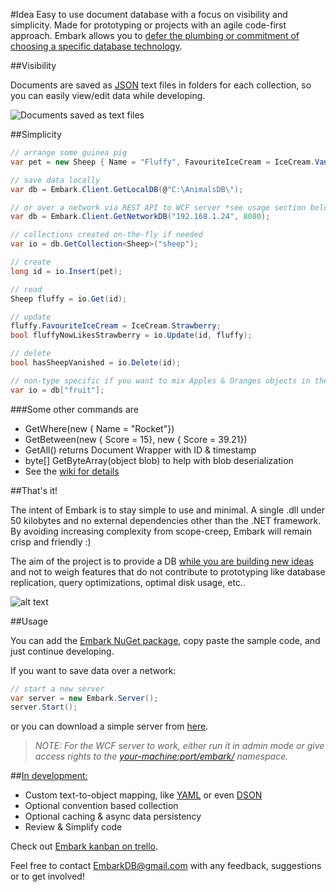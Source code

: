 #Idea
Easy to use document database with a focus on visibility and simplicity. Made for prototyping or projects with an agile code-first approach. Embark allows you to [defer the plumbing or commitment of choosing a specific database technology](https://www.youtube.com/watch?v=asLUTiJJqdE).

##Visibility

Documents are saved as [JSON](http://en.wikipedia.org/wiki/JSON#Data_types.2C_syntax_and_example) text files in folders for each collection, so you can easily view/edit data while developing.

![Documents saved as text files](https://trello-attachments.s3.amazonaws.com/54f89e2e643f7e862d27cf6b/551x192/386d7e8b7a80eb55380f4b733d0e8ca6/explore.png "Documents saved as text files")

##Simplicity

```csharp
// arrange some guinea pig
var pet = new Sheep { Name = "Fluffy", FavouriteIceCream = IceCream.Vanilla };

// save data locally
var db = Embark.Client.GetLocalDB(@"C:\AnimalsDB\");

// or over a network via REST API to WCF server *see usage section below*
var db = Embark.Client.GetNetworkDB("192.168.1.24", 8080);

// collections created on-the-fly if needed
var io = db.GetCollection<Sheep>("sheep");

// create
long id = io.Insert(pet);

// read
Sheep fluffy = io.Get(id);

// update
fluffy.FavouriteIceCream = IceCream.Strawberry;
bool fluffyNowLikesStrawberry = io.Update(id, fluffy);

// delete
bool hasSheepVanished = io.Delete(id);

// non-type specific if you want to mix Apples & Oranges objects in the same collection
var io = db["fruit"];
```
###Some other commands are

- GetWhere(new { Name = "Rocket"})
- GetBetween(new { Score = 15}, new { Score = 39.21})
- GetAll() returns Document Wrapper with ID & timestamp
- byte[] GetByteArray(object blob) to help with blob deserialization
- See the [wiki for details](https://github.com/ubrgw/embark/wiki/SQL-Equivalents)

##That's it!

The intent of Embark is to stay simple to use and minimal.
A single .dll under 50 kilobytes and no external dependencies other than the .NET framework. 
By avoiding increasing complexity from scope-creep, Embark will remain crisp and friendly :)

The aim of the project is to provide a DB [while you are building new ideas](https://github.com/ubrgw/embark/wiki) and not to weigh features that do not contribute to prototyping like database replication, query optimizations, optimal disk usage, etc..

![alt text](https://trello-attachments.s3.amazonaws.com/54f89e2e643f7e862d27cf6b/675x592/ed7a589d1d7470a4eaaa8ded3dfa699c/iterativeB.png "Stepping stone development")

##Usage

You can add the [Embark NuGet package](https://www.nuget.org/packages/Embark/), copy paste the sample code, and just continue developing.

If you want to save data over a network:
```csharp
// start a new server
var server = new Embark.Server();
server.Start();
```
or you can download a simple server from [here](https://trello-attachments.s3.amazonaws.com/54f89f538ec1e186a911c534/5527fc8a8a55d94cbed0ab17/a329633e001aae8b8b8deac9fcc2f98b/EmbarkDemo.zip). 
> *NOTE: For the WCF server to work, either run it in admin mode or give access rights to the [your-machine:port/embark/](http://stackoverflow.com/a/17242260/4650900) namespace.*

##[In development:](https://trello.com/b/rtqlPmrM/development)
- Custom text-to-object mapping, like [YAML](http://www.yaml.org/start.html) or even [DSON](http://dogeon.org/)
- Optional convention based collection
- Optional caching & async data persistency
- Review & Simplify code

Check out [Embark kanban on trello](https://trello.com/b/rtqlPmrM/development).

Feel free to contact EmbarkDB@gmail.com with any feedback, suggestions or to get involved!
